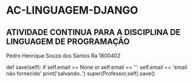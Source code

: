 # AC-LINGUAGEM-DJANGO
ATIVIDADE CONTINUA PARA A DISCIPLINA DE LINGUAGEM DE PROGRAMAÇÃO
-----------------------------------------------------------------------------------------------------------------------------------
Pedro Henrique Souza dos Santos 
Ra 1800402


def save(self):
    if self.email == None or self.email == '':
        self.email == 'email não fornecido'
    print('salvando..')
    super(Professor,self).save()
